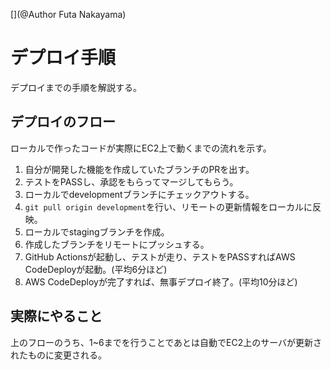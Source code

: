 [](@Author Futa Nakayama)
# デプロイ手順

デプロイまでの手順を解説する。

## デプロイのフロー

ローカルで作ったコードが実際にEC2上で動くまでの流れを示す。

1. 自分が開発した機能を作成していたブランチのPRを出す。
2. テストをPASSし、承認をもらってマージしてもらう。
3. ローカルでdevelopmentブランチにチェックアウトする。
4. `git pull origin development`を行い、リモートの更新情報をローカルに反映。
5. ローカルでstagingブランチを作成。
6. 作成したブランチをリモートにプッシュする。
7. GitHub Actionsが起動し、テストが走り、テストをPASSすればAWS CodeDeployが起動。(平均6分ほど)
8. AWS CodeDeployが完了すれば、無事デプロイ終了。(平均10分ほど)

## 実際にやること

上のフローのうち、1~6までを行うことであとは自動でEC2上のサーバが更新されたものに変更される。